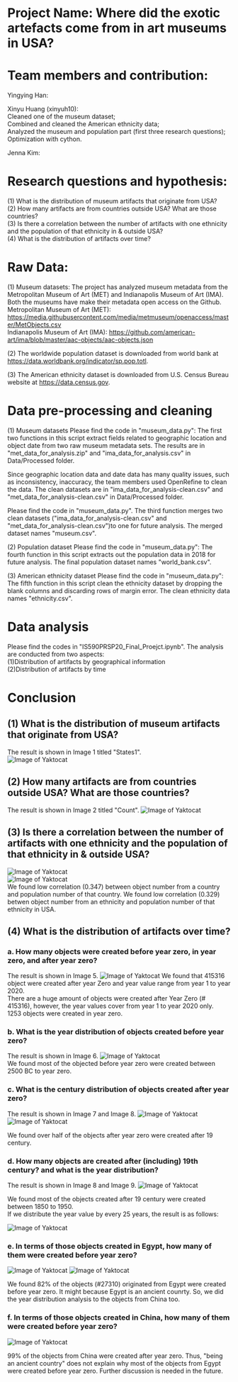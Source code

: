 # Project Name: Where did the exotic artefacts come from in art museums in USA?
# Team members and contribution:
Yingying Han:  

Xinyu Huang (xinyuh10):  
Cleaned one of the museum dataset;  
Combined and cleaned the American ethnicity data;  
Analyzed the museum and population part (first three research questions);  
Optimization with cython.  

Jenna Kim:  
# Research questions and hypothesis:
(1) What is the distribution of museum artifacts that originate from USA?  
(2) How many artifacts are from countries outside USA? What are those countries?  
(3) Is there a correlation between the number of artifacts with one ethnicity and the population of that ethnicity in & outside USA?  
(4) What is the distribution of artifacts over time?  
# Raw Data:
(1) Museum datasets:
The project has analyzed museum metadata from the Metropolitan Museum of Art (MET) and Indianapolis Museum of Art (IMA). Both the museums have make their metadata open access on the Github.  
Metropolitan Museum of Art (MET): https://media.githubusercontent.com/media/metmuseum/openaccess/master/MetObjects.csv  
Indianapolis Museum of Art (IMA): https://github.com/american-art/ima/blob/master/aac-objects/aac-objects.json  

(2) The worldwide population dataset is downloaded from world bank at https://data.worldbank.org/indicator/sp.pop.totl.  

(3) The American ethnicity dataset is downloaded from U.S. Census Bureau website at https://data.census.gov.  

# Data pre-processing and cleaning
(1) Museum datasets
Please find the code in "museum_data.py": The first two functions in this script extract fields related to geographic location and object date from two raw museum metadata sets. The results are in "met_data_for_analysis.zip" and "ima_data_for_analysis.csv" in Data/Processed folder.

Since geographic location data and date data has many quality issues, such as inconsistency, inaccuracy, the team members used OpenRefine to clean the data. The clean datasets are in "ima_data_for_analysis-clean.csv" and "met_data_for_analysis-clean.csv" in Data/Processed folder.

Please find the code in "museum_data.py". The third function merges two clean datasets ("ima_data_for_analysis-clean.csv" and "met_data_for_analysis-clean.csv")to one for future analysis. The merged dataset names "museum.csv".

(2) Population dataset
Please find the code in "museum_data.py": The fourth function in this script extracts out the population data in 2018 for future analysis. The final population dataset names "world_bank.csv".

(3) American ethnicity dataset
Please find the code in "museum_data.py": The fifth function in this script clean the ethnicity dataset by dropping the blank columns and discarding rows of margin error. The clean ethnicity data names "ethnicity.csv".

# Data analysis
Please find the codes in "IS590PRSP20_Final_Proejct.ipynb". The analysis are conducted from two aspects:  
(1)Distribution of artifacts by geographical information  
(2)Distribution of artifacts by time  

# Conclusion
## (1) What is the distribution of museum artifacts that originate from USA?
The result is shown in Image 1 titled "States1".  
![Image of Yaktocat](https://github.com/YingyingHan1994/final_project_2020Sp/blob/master/images/states_distribution.png)

## (2) How many artifacts are from countries outside USA? What are those countries?  
The result is shown in Image 2 titled "Count".
![Image of Yaktocat](https://github.com/YingyingHan1994/final_project_2020Sp/blob/master/images/country_distribution.png)

## (3) Is there a correlation between the number of artifacts with one ethnicity and the population of that ethnicity in & outside USA? 
![Image of Yaktocat](https://github.com/YingyingHan1994/final_project_2020Sp/blob/master/images/correlation_with_population.png)  
![Image of Yaktocat](https://github.com/YingyingHan1994/final_project_2020Sp/blob/master/images/correlation_with_ethnicity.png)  
We found low correlation (0.347) between object number from a country and population number of that country.
We found low correlation (0.329) betwen object number from an ethnicity and population number of that ethnicity in USA.
## (4) What is the distribution of artifacts over time?  
### a. How many objects were created before year zero, in year zero, and after year zero?
   The result is shown in Image 5.
   ![Image of Yaktocat](https://github.com/YingyingHan1994/final_project_2020Sp/blob/master/images/year_zero_distribution.png)
   We found that 415316 object were created after year Zero and year value range from year 1 to year 2020.  
   There are a huge amount of objects were created after Year Zero (# 415316), however, the year values cover from year 1 to year 2020 only.  
   1253 objects were created in year zero.  
      
### b. What is the year distribution of objects created before year zero?
   The result is shown in Image 6.
   ![Image of Yaktocat](https://github.com/YingyingHan1994/final_project_2020Sp/blob/master/images/bc_distribution.png)  
   We found most of the objected before year zero were created between 2500 BC to year zero.  
      
### c. What is the century distribution of objects created after year zero?
   The result is shown in Image 7 and Image 8.
   ![Image of Yaktocat](https://github.com/YingyingHan1994/final_project_2020Sp/blob/master/images/century_distribution.png)
   ![Image of Yaktocat](https://github.com/YingyingHan1994/final_project_2020Sp/blob/master/images/century_pie.png)
      
   We found over half of the objects after year zero were created after 19 century.  
      
### d. How many objects are created after (including) 19th century? and what is the year distribution?
   The result is shown in Image 8 and Image 9.
   ![Image of Yaktocat](https://github.com/YingyingHan1994/final_project_2020Sp/blob/master/images/after19century_distribution_halfcentury.png)
      
  We found most of the objects created after 19 century were created between 1850 to 1950.   
  If we distribute the year value by every 25 years, the result is as follows:  
      
![Image of Yaktocat](https://github.com/YingyingHan1994/final_project_2020Sp/blob/master/images/after19century_distribution_25years.png)
      
### e. In terms of those objects created in Egypt, how many of them were created before year zero?
   ![Image of Yaktocat](https://github.com/YingyingHan1994/final_project_2020Sp/blob/master/images/egypt_object_year_distribution.png)
   ![Image of Yaktocat](https://github.com/YingyingHan1994/final_project_2020Sp/blob/master/images/egypt_pie.png)
      
 We found 82% of the objects (#27310) originated from Egypt were created before year zero. It might because Egypt is an ancient counrty. So, we did the year distribution analysis to the objects from China too.
      
### f. In terms of those objects created in China, how many of them were created before year zero?
   ![Image of Yaktocat](https://github.com/YingyingHan1994/final_project_2020Sp/blob/master/images/chinese_pie.png)
      
99% of the objects from China were created after year zero. Thus, "being an ancient country" does not explain why most of the objects from Egypt were created before year zero. Further discussion is needed in the future. 
     
